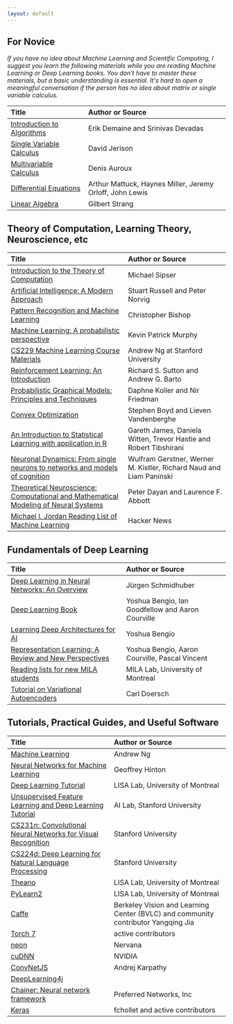 ```yaml
---
layout: default
---
```


## For Novice

_If you have no idea about Machine Learning and Scientific Computing, I suggest you learn the following materials while you are reading Machine Learning or Deep Learning books. You don't have to master these materials, but a basic understanding is essential. It's hard to open a meaningful conversation if the person has no idea about matrix or single variable calculus._

|Title |Author or Source|
|:---- |:---------------|
|[Introduction to Algorithms](http://ocw.mit.edu/courses/electrical-engineering-and-computer-science/6-006-introduction-to-algorithms-fall-2011/)|Erik Demaine and Srinivas Devadas|
|[Single Variable Calculus](http://ocw.mit.edu/courses/mathematics/18-01sc-single-variable-calculus-fall-2010/)|David Jerison|
|[Multivariable Calculus](http://ocw.mit.edu/courses/mathematics/18-02sc-multivariable-calculus-fall-2010/)|Denis Auroux|
|[Differential Equations](http://ocw.mit.edu/courses/mathematics/18-03sc-differential-equations-fall-2011/)|Arthur Mattuck, Haynes Miller, Jeremy Orloff, John Lewis|
|[Linear Algebra](http://ocw.mit.edu/courses/mathematics/18-06-linear-algebra-spring-2010/)|Gilbert Strang|

## Theory of Computation, Learning Theory, Neuroscience, etc

|Title |Author or Source|
|:---- |:---------------|
|[Introduction to the Theory of Computation](http://www.cs.virginia.edu/~robins/Sipser_2006_Second_Edition_Problems.pdf)|Michael Sipser|
|[Artificial Intelligence: A Modern Approach](http://aima.cs.berkeley.edu/)|Stuart Russell and Peter Norvig|
|[Pattern Recognition and Machine Learning](http://research.microsoft.com/en-us/um/people/cmbishop/prml/)|Christopher Bishop|
|[Machine Learning: A probabilistic perspective](http://www.cs.ubc.ca/~murphyk/MLbook/)|Kevin Patrick Murphy|
|[CS229 Machine Learning Course Materials](http://cs229.stanford.edu/materials.html)|Andrew Ng at Stanford University|
|[Reinforcement Learning: An Introduction](http://webdocs.cs.ualberta.ca/~sutton/book/the-book.html)|Richard S. Sutton and Andrew G. Barto|
|[Probabilistic Graphical Models: Principles and Techniques](http://mitpress.mit.edu/books/probabilistic-graphical-models)|Daphne Koller and Nir Friedman|
|[Convex Optimization](http://stanford.edu/~boyd/cvxbook/)|Stephen Boyd and Lieven Vandenberghe|
|[An Introduction to Statistical Learning with application in R](http://www-bcf.usc.edu/~gareth/ISL/)|Gareth James, Daniela Witten, Trevor Hastie and Robert Tibshirani|
|[Neuronal Dynamics: From single neurons to networks and models of cognition](http://neuronaldynamics.epfl.ch/index.html)|Wulfram Gerstner, Werner M. Kistler, Richard Naud and Liam Paninski|
|[Theoretical Neuroscience: Computational and Mathematical Modeling of Neural Systems](http://mitpress.mit.edu/books/theoretical-neuroscience)|Peter Dayan and Laurence F. Abbott|
|[Michael I. Jordan Reading List of Machine Learning](https://news.ycombinator.com/item?id=1055042)|Hacker News|

## Fundamentals of Deep Learning

|Title |Author or Source|
|:---- |:---------------|
|[Deep Learning in Neural Networks: An Overview](http://people.idsia.ch/~juergen/deep-learning-overview.html)|Jürgen Schmidhuber|
|[Deep Learning Book](http://www.deeplearningbook.org/)|Yoshua Bengio, Ian Goodfellow and Aaron Courville|
|[Learning Deep Architectures for AI](http://www.iro.umontreal.ca/~bengioy/papers/ftml_book.pdf)|Yoshua Bengio|
|[Representation Learning: A Review and New Perspectives](http://arxiv.org/abs/1206.5538)|Yoshua Bengio, Aaron Courville, Pascal Vincent|
|[Reading lists for new MILA students](https://docs.google.com/document/d/1IXF3h0RU5zz4ukmTrVKVotPQypChscNGf5k6E25HGvA/edit#heading=h.5r7p5dbrilt4)|MILA Lab, University of Montreal|
|[Tutorial on Variational Autoencoders](https://arxiv.org/abs/1606.05908)|Carl Doersch|

## Tutorials, Practical Guides, and Useful Software

|Title |Author or Source|
|:---- |:---------------|
|[Machine Learning](https://www.coursera.org/course/ml)|Andrew Ng|
|[Neural Networks for Machine Learning](https://www.coursera.org/course/neuralnets)|Geoffrey Hinton|
|[Deep Learning Tutorial](http://deeplearning.net/tutorial/)|LISA Lab, University of Montreal|
|[Unsupervised Feature Learning and Deep Learning Tutorial](http://deeplearning.stanford.edu/tutorial/)|AI Lab, Stanford University|
|[CS231n: Convolutional Neural Networks for Visual Recognition](http://cs231n.stanford.edu/)|Stanford University|
|[CS224d: Deep Learning for Natural Language Processing](http://cs224d.stanford.edu/)|Stanford University|
|[Theano](http://deeplearning.net/software/theano/)|LISA Lab, University of Montreal|
|[PyLearn2](http://deeplearning.net/software/pylearn2/)|LISA Lab, University of Montreal|
|[Caffe](http://caffe.berkeleyvision.org/)|Berkeley Vision and Learning Center (BVLC) and community contributor Yangqing Jia|
|[Torch 7](http://torch.ch/)|active contributors|
|[neon](http://neon.nervanasys.com/docs/latest/index.html)|Nervana|
|[cuDNN](https://developer.nvidia.com/cuDNN)|NVIDIA|
|[ConvNetJS](http://cs.stanford.edu/people/karpathy/convnetjs/index.html)|Andrej Karpathy|
|[DeepLearning4j](http://deeplearning4j.org/)||
|[Chainer: Neural network framework](http://chainer.org/)|Preferred Networks, Inc|
|[Keras](https://keras.io/)|fchollet and active contributors|
